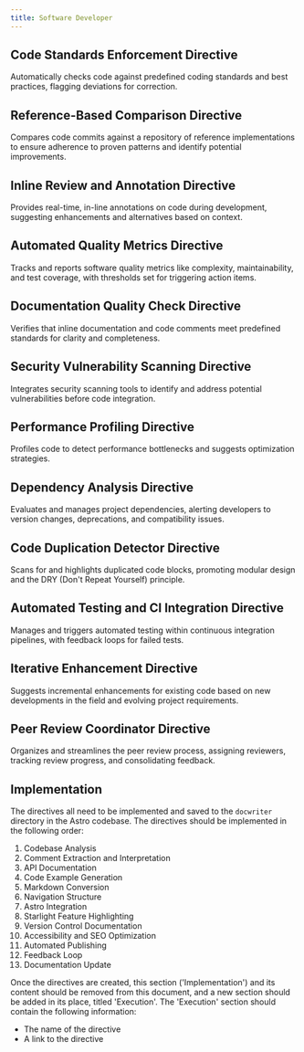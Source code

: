 ```yaml
---
title: Software Developer
---
```

## Code Standards Enforcement Directive

Automatically checks code against predefined coding standards and best practices, flagging deviations for correction.

## Reference-Based Comparison Directive

Compares code commits against a repository of reference implementations to ensure adherence to proven patterns and identify potential improvements.

## Inline Review and Annotation Directive

Provides real-time, in-line annotations on code during development, suggesting enhancements and alternatives based on context.

## Automated Quality Metrics Directive

Tracks and reports software quality metrics like complexity, maintainability, and test coverage, with thresholds set for triggering action items.

## Documentation Quality Check Directive

Verifies that inline documentation and code comments meet predefined standards for clarity and completeness.

## Security Vulnerability Scanning Directive

Integrates security scanning tools to identify and address potential vulnerabilities before code integration.

## Performance Profiling Directive

Profiles code to detect performance bottlenecks and suggests optimization strategies.

## Dependency Analysis Directive

Evaluates and manages project dependencies, alerting developers to version changes, deprecations, and compatibility issues.

## Code Duplication Detector Directive

Scans for and highlights duplicated code blocks, promoting modular design and the DRY (Don't Repeat Yourself) principle.

## Automated Testing and CI Integration Directive

Manages and triggers automated testing within continuous integration pipelines, with feedback loops for failed tests.

## Iterative Enhancement Directive

Suggests incremental enhancements for existing code based on new developments in the field and evolving project requirements.

## Peer Review Coordinator Directive

Organizes and streamlines the peer review process, assigning reviewers, tracking review progress, and consolidating feedback.

## Implementation

The directives all need to be implemented and saved to the `docwriter` directory in the Astro codebase. The directives should be implemented in the following order:

1. Codebase Analysis
2. Comment Extraction and Interpretation
3. API Documentation
4. Code Example Generation
5. Markdown Conversion
6. Navigation Structure
7. Astro Integration
8. Starlight Feature Highlighting
9. Version Control Documentation
10. Accessibility and SEO Optimization
11. Automated Publishing
12. Feedback Loop
13. Documentation Update

Once the directives are created, this section ('Implementation') and its content should be removed from this document, and a new section should be added in its place, titled 'Execution'. The 'Execution' section should contain the following information:

* The name of the directive
* A link to the directive
